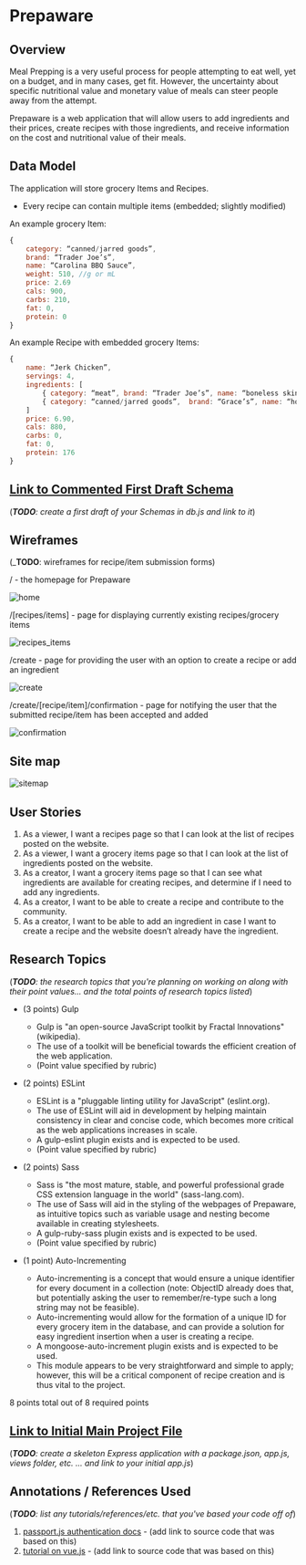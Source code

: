 # Prepaware

## Overview

Meal Prepping is a very useful process for people attempting to eat well, yet on a budget, and in many cases, get fit. However, the uncertainty about specific nutritional value and monetary value of meals can steer people away from the attempt.

Prepaware  is a web application that will allow users to add ingredients and their prices, create recipes with those ingredients, and receive information on the cost and nutritional value of their meals.

## Data Model

The application will store grocery Items and Recipes.

* Every recipe can contain multiple items (embedded; slightly modified)

An example grocery Item:

```javascript
{
	category: “canned/jarred goods”,
	brand: “Trader Joe’s”,
	name: “Carolina BBQ Sauce”,
	weight: 510, //g or mL
	price: 2.69
	cals: 900,
	carbs: 210,
	fat: 0,
	protein: 0
}

```

An example Recipe with embedded grocery Items:

```javascript
{
	name: “Jerk Chicken”,
	servings: 4,
	ingredients: [
		{ category: “meat”, brand: “Trader Joe’s”, name: “boneless skinless chicken breast”, weight: 908, price: 5.58, cals: 880, carbs: 0, fat: 0, protein: 176},
		{ category: “canned/jarred goods”,  brand: “Grace’s”, name: “hot jerk marinade”, weight: 60, price: 1.32, cals: 0, carbs: 0, fat: 0, protein: 0}
	]
	price: 6.90,
	cals: 880,
	carbs: 0,
	fat: 0,
	protein: 176
}

```


## [Link to Commented First Draft Schema](db.js) 

(___TODO__: create a first draft of your Schemas in db.js and link to it_)

## Wireframes

(___TODO__: wireframes for recipe/item submission forms)

/ - the homepage for Prepaware

![home](documentation/wireframes/home.png)

/[recipes/items] - page for displaying currently existing recipes/grocery items

![recipes_items](documentation/wireframes/view.png)

/create - page for providing the user with an option to create a recipe or add an ingredient

![create](documentation/wireframes/create.png)

/create/[recipe/item]/confirmation - page for notifying the user that the submitted recipe/item has been accepted and added

![confirmation](documentation/wireframes/confirmation.png)

## Site map

![sitemap](documentation/sitemap.png)

## User Stories

1. As a viewer, I want a recipes page so that I can look at the list of recipes posted on the website.
2. As a viewer, I want a grocery items page so that I can look at the list of ingredients posted on the website.
3. As a creator, I want a grocery items page so that I can see what ingredients are available for creating recipes, and determine if I need to add any ingredients.
4. As a creator, I want to be able to create a recipe and contribute to the community.
5. As a creator, I want to be able to add an ingredient in case I want to create a recipe and the website doesn’t already have the ingredient.

## Research Topics

(___TODO__: the research topics that you're planning on working on along with their point values... and the total points of research topics listed_)


* (3 points) Gulp
	* Gulp is "an open-source JavaScript toolkit by Fractal Innovations" (wikipedia).
	* The use of a toolkit will be beneficial towards the efficient creation of the web application.
	* (Point value specified by rubric)

* (2 points) ESLint
	* ESLint is a "pluggable linting utility for JavaScript" (eslint.org).
	* The use of ESLint will aid in development by helping maintain consistency in clear and concise code, which becomes more critical as the web applications increases in scale.
	* A gulp-eslint plugin exists and is expected to be used.
	* (Point value specified by rubric)

* (2 points) Sass
	* Sass is "the most mature, stable, and powerful professional grade CSS extension language in the world" (sass-lang.com).
	* The use of Sass will aid in the styling of the webpages of Prepaware, as intuitive topics such as variable usage and nesting become available in creating stylesheets.
	* A gulp-ruby-sass plugin exists and is expected to be used.
	* (Point value specified by rubric)

* (1 point) Auto-Incrementing
	* Auto-incrementing is a concept that would ensure a unique identifier for every document in a collection (note: ObjectID already does that, but potentially asking the user to remember/re-type such a long string may not be feasible).
	* Auto-incrementing would allow for the formation of a unique ID for every grocery item in the database, and can provide a solution for easy ingredient insertion when a user is creating a recipe.
	* A mongoose-auto-increment plugin exists and is expected to be used.
	* This module appears to be very straightforward and simple to apply; however, this will be a critical component of recipe creation and is thus vital to the project.


8 points total out of 8 required points


## [Link to Initial Main Project File](app.js) 

(___TODO__: create a skeleton Express application with a package.json, app.js, views folder, etc. ... and link to your initial app.js_)

## Annotations / References Used

(___TODO__: list any tutorials/references/etc. that you've based your code off of_)

1. [passport.js authentication docs](http://passportjs.org/docs) - (add link to source code that was based on this)
2. [tutorial on vue.js](https://vuejs.org/v2/guide/) - (add link to source code that was based on this)
